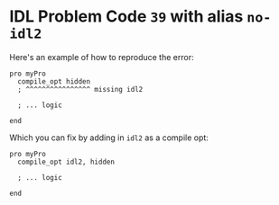 # IDL Problem Code `39` with alias `no-idl2`

<!--@include: ./severity/disable_problem.md-->

<!--@include: ./severity/compile_opt.md-->

Here's an example of how to reproduce the error:

```idl
pro myPro
  compile_opt hidden
  ; ^^^^^^^^^^^^^^^^ missing idl2

  ; ... logic

end
```

Which you can fix by adding in `idl2` as a compile opt:

```idl
pro myPro
  compile_opt idl2, hidden

  ; ... logic

end
```

